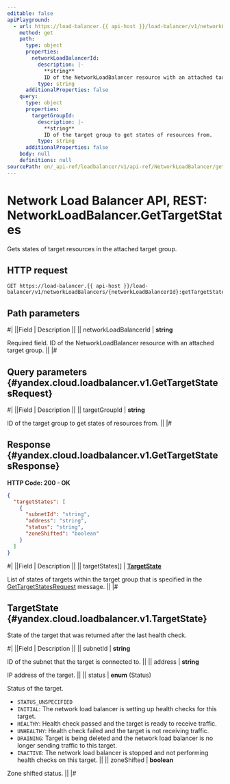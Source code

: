 ```yaml
---
editable: false
apiPlayground:
  - url: https://load-balancer.{{ api-host }}/load-balancer/v1/networkLoadBalancers/{networkLoadBalancerId}:getTargetStates
    method: get
    path:
      type: object
      properties:
        networkLoadBalancerId:
          description: |-
            **string**
            ID of the NetworkLoadBalancer resource with an attached target group.
          type: string
      additionalProperties: false
    query:
      type: object
      properties:
        targetGroupId:
          description: |-
            **string**
            ID of the target group to get states of resources from.
          type: string
      additionalProperties: false
    body: null
    definitions: null
sourcePath: en/_api-ref/loadbalancer/v1/api-ref/NetworkLoadBalancer/getTargetStates.md
---
```


# Network Load Balancer API, REST: NetworkLoadBalancer.GetTargetStates

Gets states of target resources in the attached target group.

## HTTP request

```
GET https://load-balancer.{{ api-host }}/load-balancer/v1/networkLoadBalancers/{networkLoadBalancerId}:getTargetStates
```

## Path parameters

#|
||Field | Description ||
|| networkLoadBalancerId | **string**

Required field. ID of the NetworkLoadBalancer resource with an attached target group. ||
|#

## Query parameters {#yandex.cloud.loadbalancer.v1.GetTargetStatesRequest}

#|
||Field | Description ||
|| targetGroupId | **string**

ID of the target group to get states of resources from. ||
|#

## Response {#yandex.cloud.loadbalancer.v1.GetTargetStatesResponse}

**HTTP Code: 200 - OK**

```json
{
  "targetStates": [
    {
      "subnetId": "string",
      "address": "string",
      "status": "string",
      "zoneShifted": "boolean"
    }
  ]
}
```

#|
||Field | Description ||
|| targetStates[] | **[TargetState](#yandex.cloud.loadbalancer.v1.TargetState)**

List of states of targets within the target group that is specified in the [GetTargetStatesRequest](#yandex.cloud.loadbalancer.v1.GetTargetStatesRequest) message. ||
|#

## TargetState {#yandex.cloud.loadbalancer.v1.TargetState}

State of the target that was returned after the last health check.

#|
||Field | Description ||
|| subnetId | **string**

ID of the subnet that the target is connected to. ||
|| address | **string**

IP address of the target. ||
|| status | **enum** (Status)

Status of the target.

- `STATUS_UNSPECIFIED`
- `INITIAL`: The network load balancer is setting up health checks for this target.
- `HEALTHY`: Health check passed and the target is ready to receive traffic.
- `UNHEALTHY`: Health check failed and the target is not receiving traffic.
- `DRAINING`: Target is being deleted and the network load balancer is no longer sending traffic to this target.
- `INACTIVE`: The network load balancer is stopped and not performing health checks on this target. ||
|| zoneShifted | **boolean**

Zone shifted status. ||
|#